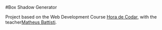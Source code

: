 #Box Shadow Generator

Project based on the Web Development Course [Hora de Codar](https://horadecodar.com.br/), with the teacher[Matheus Battisti](https://horadecodar.com.br/hora-de-codar/).
